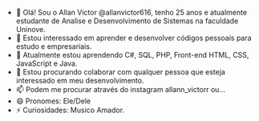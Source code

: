 - 👋 Olá! Sou o Allan Victor @allanvictor616, tenho 25 anos e atualmente estudante de Analise e Desenvolvimento de Sistemas na faculdade Uninove.
- 👀 Estou interessado em aprender e desenvolver códigos pessoais para estudo e empresariais.
- 🌱 Atualmente estou aprendendo C#, SQL, PHP, Front-end HTML, CSS, JavaScript e Java.
- 💞️ Estou procurando colaborar com qualquer pessoa que esteja interessado em meu desenvolvimento.
- 📫 Podem me procurar através do instagram allann_victorr ou...
- 😄 Pronomes: Ele/Dele
- ⚡ Curiosidades: Musico Amador.
